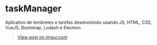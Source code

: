 # taskManager
Aplicativo de lembretes e tarefas desenvolvido usando JS, HTML, CSS, VueJS, Bootstrap, Lodash e Electron.

<blockquote class="imgur-embed-pub" lang="en" data-id="jtgS9if"><a href="https://imgur.com/jtgS9if">View post on imgur.com</a></blockquote><script async src="//s.imgur.com/min/embed.js" charset="utf-8"></script>
